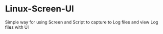 # Linux-Screen-UI
Simple way for using Screen and Script to capture to Log files and view Log files with UI 
